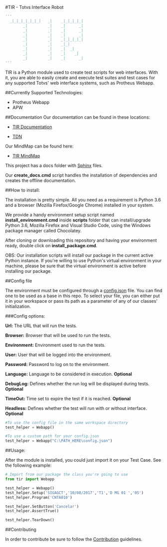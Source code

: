 #TIR - Totvs Interface Robot

```python
'''
  _|_|_|_|_|_|_|   _|	 _|_|_|_|_|
    	_|	       _|	 _|	     _|
	    _|	       _|	 _|	     _|
    	_|	       _|	 _|	     _|
	    _|	       _|	 _|_|_|_|_|
    	_|	       _|	 _|_|
	    _|	       _|	 _|  _|
	    _|	       _|	 _|    _|
	    _|         _|    _|      _|
'''
```

TIR is a Python module used to create test scripts for web interfaces. With it, you are able to easily create and execute test suites and test cases for any supported Totvs' web interface systems, such as Protheus Webapp.

##Currently Supported Technologies:

- Protheus Webapp
- APW

##Documentation
Our documentation can be found in these locations:

- [TIR Documentation](http://localhost:8080)

- [TDN](http://tdn.totvs.com/display/F1/Classe%3A+Webapp)

Our MindMap can be found here:

- [TIR MindMap](http://code.engpro.totvs.com.br/engpro/tir/src/branch/master/docs/Protheus%20Web%20Automation.xmind)

This project has a docs folder with [Sphinx](http://www.sphinx-doc.org/en/master/) files.

Our **create_docs.cmd** script handles the installation of dependencies and creates the offline documentation.

##How to install:

The installation is pretty simple. All you need as a requirement is Python 3.6 and a browser (Mozilla Firefox/Google Chrome) installed in your system.

We provide a handy environment setup script named **install_environment.cmd** inside **scripts** folder that can install/upgrade Python 3.6, Mozilla Firefox and Visual Studio Code, using the Windows package manager called Chocolatey.

After cloning or downloading this repository and having your environment ready, double click on **install_package.cmd**.

OBS: Our installation scripts will install our package in the current active Python instance. If you're willing to use Python's virtual environment in your machine, please be sure that the virtual environment is active before installing our package.

##Config file

The environment must be configured through a [config.json](config.json) file.
You can find one to be used as a base in this repo. To select your file, you can either put it in your workspace or pass its path as a parameter of any of our classes' initialization.

###Config options:

**Url:** The URL that will run the tests.

**Browser:** Browser that will be used to run the tests.

**Environment:** Environment used to run the tests.

**User:** User that will be logged into the environment.

**Password:** Password to log  on to the environment.

**Language:** Language to be considered in execution. **Optional**

**DebugLog:** Defines whether the run log will be displayed during tests. **Optional**

**TimeOut:** Time set to expire the test if it is reached. **Optional**

**Headless:** Defines whether the test will run with or without interface. **Optional**


```python
#To use the config file in the same workspace directory
test_helper = Webapp()

#To use a custom path for your config.json
test_helper = Webapp("C:\PATH_HERE\config.json")
```

##Usage:

After the module is installed, you could just import it on your Test Case.
See the following example:

```python
# Import from our package the class you're going to use
from tir import Webapp

test_helper = Webapp()
test_helper.Setup('SIGAGCT','10/08/2017','T1','D MG 01 ','05')
test_helper.Program('CNTA010')

test_helper.SetButton('Cancelar')
test_helper.AssertTrue()

test_helper.TearDown()
```

##Contributing

In order to contribute be sure to follow the [Contribution](CONTRIBUTING.md) guidelines.